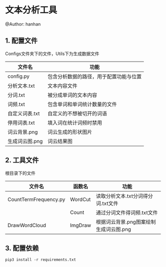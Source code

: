 # 文本分析工具

@Author: hanhan

## 1. 配置文件

Configs文件夹下的文件，Utils下为生成数据文件

| 文件名         | 功能                                   |
| -------------- | -------------------------------------- |
| config.py      | 包含分析数据的路径，用于配置功能与位置 |
| 分析文本.txt   | 文本内容文件                           |
| 分词.txt       | 被分成单词的文本内容                   |
| 词频.txt       | 包含单词和单词统计数量的文件           |
| 自定义词表.txt | 自定义的不想被切开的词语               |
| 停用词表.txt   | 填入词在统计词频时禁用                 |
| 词云背景.png   | 词云生成的形状图片                     |
| 生成词云图.png | 词云结果图                             |

## 2. 工具文件

根目录下的文件

| 文件名                | 函数名  | 功能                                   |
| --------------------- | ------- | -------------------------------------- |
| CountTermFrequency.py | WordCut | 读取分析文本.txt分词得分词.txt文件     |
|                       | Count   | 通过分词文件得词频.txt文件             |
| DrawWordCloud         | ImgDraw | 根据词云背景.png图案绘制生成词云图.png |

## 3. 配置依赖

```
pip3 install -r requirements.txt
```

